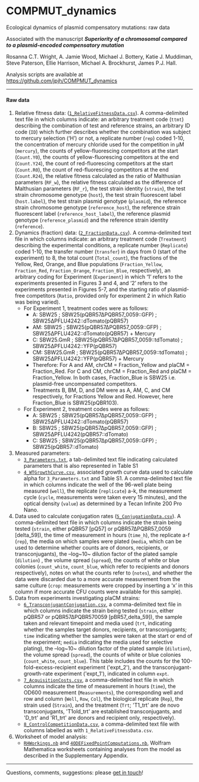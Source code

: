 # COMPMUT_dynamics

Ecological dynamics of plasmid compensatory mutations: raw data

Associated with the manuscript ***Superiority of a chromosomal compared to a plasmid-encoded compensatory mutation***

Rosanna C.T. Wright, A. Jamie Wood, Michael J. Bottery, Katie J. Muddiman, Steve Paterson, Ellie Harrison, Michael A. Brockhurst, James P.J. Hall.

Analysis scripts are available at https://github.com/jpjh/COMPMUT_dynamics

---

#### Raw data

1. Relative fitness data: ([`1_RelativeFitnessData.csv`](./data/1_RelativeFitnessData.csv)). A comma-delimited text file in which columns indicate: an arbitrary treatment code (`ttmt`) describing the combination of test and reference strains, an arbitrary ID code (`ID`) which further describes whether the combination was subject to mercury selection (‘H’) or not, a replicate number (`rep`) coded 1-10, the concentration of mercury chloride used for the competition in µM (`mercury`), the counts of yellow-fluorescing competitors at the start (`Count.Y0`), the counts of yellow-fluorescing competitors at the end (`Count.Y24`), the count of red-fluorescing competitors at the start (`Count.R0`), the count of red-fluorescing competitors at the end (`Count.R24`), the relative fitness calculated as the ratio of Malthusian parameters (`RF_w`), the relative fitness calculated as the difference of Malthusian parameters (`RF_r`), the test strain identity (`strain`), the test strain chromosome genotype (`host`), the test strain fluorescent label (`host.label`), the test strain plasmid genotype (`plasmid`), the reference strain chromosome genotype (`reference_host`), the reference strain fluorescent label (`reference_host_label`), the reference plasmid genotype (`reference_plasmid`) and the reference strain identity (`reference`). 
2. Dynamics (fraction) data: ([`2_FractionData.csv`](./data/2_FractionData.csv)). A comma-delimited text file in which columns indicate: an arbitrary treatment code (`Treatment`) describing the experimental conditions, a replicate number (`Replicate`) coded 1-10, the transfer number (`transfer`) in days from 0 (start of the experiment) to 8, the total count (`Total_count`), the fractions of the Yellow, Red, Orange, and Blue populations (`Fraction_Yellow`, `Fraction_Red`, `Fraction_Orange`, `Fraction_Blue`, respectively), an arbitrary coding for Experiment (`Experiment`) in which ‘1’ refers to the experiments presented in Figures 3 and 4, and ‘2’ refers to the experiments presented in Figures 5-7, and the starting ratio of plasmid-free competitors (`Ratio`, provided only for experiment 2 in which Ratio was being varied).
   - For Experiment 1, treatment codes were as follows:
     - A: SBW25 ; SBW25(pQBR57∆PQBR57_0059::GFP) ; SBW25∆PFLU4242::dTomato(pQBR57)
     - AM: SBW25 ; SBW25(pQBR57∆PQBR57_0059::GFP) ; SBW25∆PFLU4242::dTomato(pQBR57) + Mercury
     - C: SBW25.GmR ; SBW25(pQBR57∆PQBR57_0059::tdTomato) ; SBW25∆PFLU4242::YFP(pQBR57)
     - CM: SBW25.GmR ; SBW25(pQBR57∆PQBR57_0059::tdTomato) ; SBW25∆PFLU4242::YFP(pQBR57) + Mercury
     - Therefore: For A and AM, chrCM = Fraction_Yellow and plaCM = Fraction_Red. For C and CM, chrCM = Fraction_Red and plaCM = Fraction_Yellow. In both cases, Fraction_Blue is SBW25 i.e. plasmid-free uncompensated competitors.
     - Treatments B, BM, D, and DM were as A, AM, C, and CM respectively, for Fractions Yellow and Red. However, here Fraction_Blue is SBW25(pQBR103).
   - For Experiment 2, treatment codes were as follows:
     - A: SBW25 ; SBW25(pQBR57∆pQBR57_0059::GFP) ; SBW25∆PFLU4242::dTomato(pQBR57)
     - B: SBW25 ; SBW25(pQBR57∆pQBR57_0059::GFP) ; SBW25∆PFLU4242(pQBR57::dTomato)
     - C: SBW25 ; SBW25(pQBR57∆pQBR57_0059::GFP) ; SBW25(pQBR57::dTomato)
3. Measured parameters: 
   - [`3_Parameters.txt`](./data/3_Parameters.txt), a tab-delimited text file indicating calculated parameters that is also represented in Table S1
   - [`4_WTGrowthCurve.csv`](./data/4_WTGrowthCurve.csv), associated growth curve data used to calculate alpha for `3_Parameters.txt` and Table S1. A comma-delimited text file in which columns indicate the well of the 96-well plate being measured (`well`), the replicate (`replicate`) a-k, the measurement cycle (`cycle`, measurements were taken every 15 minutes), and the optical density (`value`) as determined by a Tecan Infinite 200 Pro Nano.
4. Data used to calculate conjugation rates ([`5_ConjugationData.csv`](./data/5_ConjugationData.csv)). A comma-delimited text file in which columns indicate the strain being tested (`strain`, either pQBR57 [pQ57] or pQBR57∆PQBR57_0059 [delta_59]), the time of measurement in hours (`time_h`), the replicate a-f (`rep`), the media on which samples were plated (`media`, which can be used to determine whether counts are of donors, recipients, or transconjugants), the –log~10~ dilution factor of the plated sample (`dilution`) , the volume spread (`spread`), the counts of white or blue colonies (`count_white`, `count_blue`, which refer to recipients and donors respectively), notes on what the counts refer to (`notes`), and whether the data were discarded due to a more accurate measurement from the same culture (`crop`: measurements were cropped by inserting a ‘x’ in this column if more accurate CFU counts were available for this sample).
5. Data from experiments investigating plaCM strains:  
   - [`6_TransconjugantConjugation.csv`](./data/6_TransconjugantConjugation.csv), a comma-delimited text file in which columns indicate the strain being tested (`strain`, either pQBR57 or pQBR57∆PQBR570059 [pBR57_delta_59]), the sample taken and relevant timepoint and media used (`trt`, indicating whether the samples target donors, recipients, or transconjugants; `time` indicating whether the samples were taken at the start or end of the experiment; `media` indicating the media used for selective plating), the –log~10~ dilution factor of the plated sample (`dilution`), the volume spread (`spread`), the counts of white or blue colonies (`count_white`, `count_blue`). This table includes the counts for the 100-fold-excess-recipient experiment ('expt_2'), and the transconjugant-growth-rate experiment ('expt_1'), indicated in column `expt`.
   - [`7_AcquisitionCosts.csv`](./data/7_AcquisitionCosts.csv), a comma-delimited text file in which columns indicate the time of measurement in hours (`time`), the OD600 measurement (`Measurements`), the corresponding well and row and column (`Well`, `Row`, `Col`), the biological replicate (`Rep`), the strain used (`Strain`), and the treatment (`Trt`; 'T1_trt' are de novo transconjugants, 'T1old_trt' are established transconjugants, and 'D_trt' and 'R1_trt' are donors and recipient only, respectively). 
   - [`8_ControlCompetitionData.csv`](./data/8_ControlCompetitionData.csv), a comma-delimited text file with columns labelled as with `1_RelativeFitnessData.csv`. 
6. Worksheet of model analysis:
   - [`RHWorkings.nb`](./data/RHWorkings.nb) and [`4ODEFixedPointComputations.nb`](./data/4ODEFixedPointComputations.nb), Wolfram Mathematica worksheets containing analyses from the model as described in the Supplementary Appendix.


---

Questions, comments, suggestions: please [get in touch](mailto:j.p.j.hall@liverpool.ac.uk)!